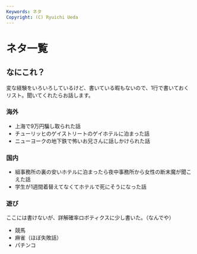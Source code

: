 ```yaml
---
Keywords: ネタ
Copyright: (C) Ryuichi Ueda
---
```


# ネタ一覧

## なにこれ？

変な経験をいろいろしているけど、書いている暇もないので、1行で書いておくリスト。聞いてくれたらお話します。


### 海外

* 上海で9万円騙し取られた話
* チューリッヒのゲイストリートのゲイホテルに泊まった話
* ニューヨークの地下鉄で怖いお兄さんに話しかけられた話

### 国内

* 組事務所の裏の安いホテルに泊まったら夜中事務所から女性の断末魔が聞こえた話
* 学生が1週間着替えてなくてホテルで死にそうになった話

### 遊び

ここには書けないが、詳解確率ロボティクスに少し書いた。（なんでや）

* 競馬
* 麻雀（ほぼ失敗話）
* パチンコ
